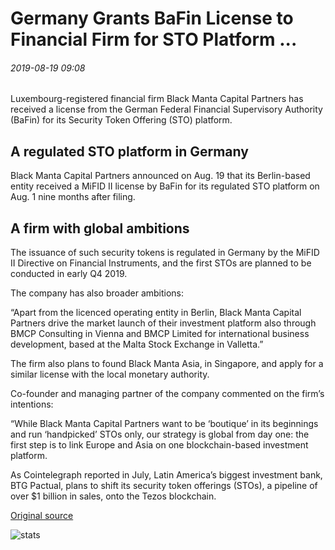 # Germany Grants BaFin License to Financial Firm for STO Platform ...

###### 2019-08-19 09:08

Luxembourg-registered financial firm Black Manta Capital Partners has received a license from the German Federal Financial Supervisory Authority (BaFin) for its Security Token Offering (STO) platform.

## A regulated STO platform in Germany

Black Manta Capital Partners announced on Aug. 19 that its Berlin-based entity received a MiFID II license by BaFin for its regulated STO platform on Aug. 1 nine months after filing.

## A firm with global ambitions

The issuance of such security tokens is regulated in Germany by the MiFID II Directive on Financial Instruments, and the first STOs are planned to be conducted in early Q4 2019.

The company has also broader ambitions:

“Apart from the licenced operating entity in Berlin, Black Manta Capital Partners drive the market launch of their investment platform also through BMCP Consulting in Vienna and BMCP Limited for international business development, based at the Malta Stock Exchange in Valletta.”

The firm also plans to found Black Manta Asia, in Singapore, and apply for a similar license with the local monetary authority.

Co-founder and managing partner of the company commented on the firm’s intentions:

“While Black Manta Capital Partners want to be ‘boutique’ in its beginnings and run ‘handpicked’ STOs only, our strategy is global from day one: the first step is to link Europe and Asia on one blockchain-based investment platform.

As Cointelegraph reported in July, Latin America’s biggest investment bank, BTG Pactual, plans to shift its security token offerings (STOs), a pipeline of over $1 billion in sales, onto the Tezos blockchain.

[Original source](https://cointelegraph.com/news/germany-grants-bafin-license-to-financial-firm-for-sto-platform)

![stats](https://c.statcounter.com/11760860/0/a89fa40b/1/ "stats")